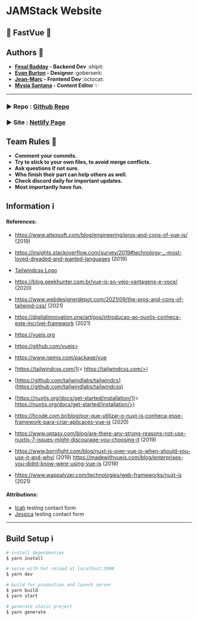 # JAMStack Website

## :star2: FastVue :star2:

## Authors :star2:
- **[Fesal Badday](https://github.com/FesalBadday) - Backend Dev** :shipit:
- **[Evan Burton](https://github.com/Rankorrdagod) - Designer** :goberserk:
- **[Jean-Marc](https://github.com/QDetective) - Frontend Dev** :octocat:
- **[Mysia Santana](https://github.com/Mysia14) - Content Editor** :sparkles:

 ---

### :arrow_forward: Repo : [Github Repo](https://github.com/FesalBadday/jamstack-website)

### :arrow_forward: Site : [Netlify Page](https://fastvue.netlify.app)

## Team Rules :loudspeaker:
- **Comment your commits.**
- **Try to stick to your own files, to avoid merge conflicts.**
- **Ask questions if not sure.**
- **Who finish their part can help others as well.**
- **Check discord daily for important updates.**
- **Most importantly have fun.**

## Information :information_source:
#### References:

- https://www.altexsoft.com/blog/engineering/pros-and-cons-of-vue-js/ (2019)

- https://insights.stackoverflow.com/survey/2019#technology-_-most-loved-dreaded-and-wanted-languages (2019)

- [Tailwindcss Logo](https://ramsalt.com/en/blog/save-time-new-css-framework-tailwindcss) 

- https://blog.geekhunter.com.br/vue-js-so-vejo-vantagens-e-voce/ (2020) 

- https://www.webdesignerdepot.com/2021/09/the-pros-and-cons-of-tailwind-css/ (2021)

- https://digitalinnovation.one/artigos/introducao-ao-nuxtjs-conheca-este-incrivel-framework (2021)
- https://vuejs.org 
- https://github.com/vuejs>  
- [https://www.npmjs.com/package/vue ](https://www.npmjs.com/package/vue)
- [https://tailwindcss.com/](< https://tailwindcss.com/>)
- [https://github.com/tailwindlabs/tailwindcs](https://github.com/tailwindlabs/tailwindcss)
- [https://nuxtjs.org/docs/get-started/installation/](< https://nuxtjs.org/docs/get-started/installation/>)
- https://hcode.com.br/blog/por-que-utilizar-o-nuxt-js-conheca-esse-framework-para-criar-aplicaces-vue-js (2020)

- https://www.optasy.com/blog/are-there-any-strong-reasons-not-use-nuxtjs-7-issues-might-discourage-you-choosing-it (2019)

- https://www.bornfight.com/blog/nuxt-js-over-vue-js-when-should-you-use-it-and-why/ (2019)
https://madewithvuejs.com/blog/enterprises-you-didnt-know-were-using-vue-js  (2019)
- https://www.wappalyzer.com/technologies/web-frameworks/nuxt-js (2021)

#### Attributions:
- [Icah](https://github.com/Icahpv) testing contact form
- [Jessica](https://github.com/Enyorose) testing contact form
 ---

## Build Setup :information_source:

```bash
# install dependencies
$ yarn install

# serve with hot reload at localhost:3000
$ yarn dev

# build for production and launch server
$ yarn build
$ yarn start

# generate static project
$ yarn generate
```
